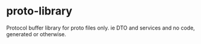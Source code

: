 # proto-library
Protocol buffer library for proto files only. ie DTO and services and no code, generated or otherwise.
